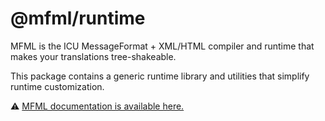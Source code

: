 # @mfml/runtime

MFML is the ICU MessageFormat + XML/HTML compiler and runtime that makes your translations tree-shakeable.

This package contains a generic runtime library and utilities that simplify runtime customization.

⚠️ [MFML documentation is available here.](https://github.com/smikhalevski/mfml)
